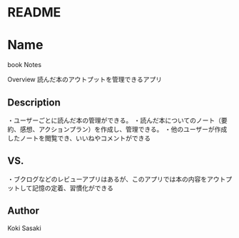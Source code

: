 # README

Name
====
book Notes

Overview
読んだ本のアウトプットを管理できるアプリ

## Description
・ユーザーごとに読んだ本の管理ができる。
・読んだ本についてのノート（要約、感想、アクションプラン）を作成し、管理できる。
・他のユーザーが作成したノートを閲覧でき、いいねやコメントができる

<!-- ## Demo -->

## VS. 
・ブクログなどのレビューアプリはあるが、このアプリでは本の内容をアウトプットして記憶の定着、習慣化ができる

<!-- ## Requirement

## Usage

## Install

## Contribution

## Licence -->

## Author
Koki Sasaki
